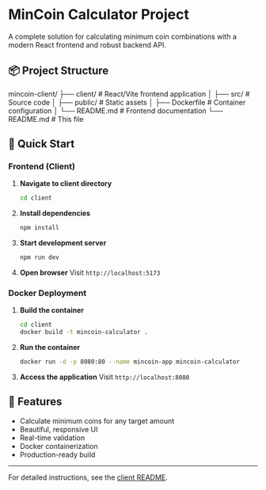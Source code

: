 #  MinCoin Calculator Project

A complete solution for calculating minimum coin combinations with a modern React frontend and robust backend API.

## 📦 Project Structure
mincoin-client/
├── client/ # React/Vite frontend application
│ ├── src/ # Source code
│ ├── public/ # Static assets
│ ├── Dockerfile # Container configuration
│ └── README.md # Frontend documentation
└── README.md # This file

## 🚀 Quick Start

### Frontend (Client)

1. **Navigate to client directory**
   ```bash
   cd client
   ```

2. **Install dependencies**
   ```bash
   npm install
   ```

3. **Start development server**
   ```bash
   npm run dev
   ```

4. **Open browser**
   Visit `http://localhost:5173`

### Docker Deployment

1. **Build the container**
   ```bash
   cd client
   docker build -t mincoin-calculator .
   ```

2. **Run the container**
   ```bash
   docker run -d -p 8080:80 --name mincoin-app mincoin-calculator
   ```

3. **Access the application**
   Visit `http://localhost:8080`

## 🎯 Features

- Calculate minimum coins for any target amount
- Beautiful, responsive UI
- Real-time validation
- Docker containerization
- Production-ready build

---

For detailed instructions, see the [client README](./client/README.md).